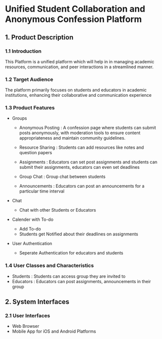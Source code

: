# Unified Student Collaboration and Anonymous Confession Platform
## 1. Product Description
### 1.1 Introduction

This Platform is a unified platform which will help in in managing academic resources, communication, and peer interactions in a streamlined manner.

### 1.2 Target Audience 

The platform primarily focuses on students and educators in academic institutions, enhancing their collaborative and communication experience

### 1.3 Product Features

* Groups
  * Anonymous Posting : A confession page where students can submit posts anonymously, with moderation tools to ensure content appropriateness and maintain community guidelines.
    
  * Resource Sharing : Students can add resources like notes and question papers
  * Assignments : Educators can set post assignments and students can submit their assignments, educators can even set deadlines
  * Group Chat : Group chat between students
  * Announcements : Educators can post an announcements for a particular time interval
* Chat
  * Chat with other Students or Educators
* Calender with To-do
  * Add To-do
  * Students get Notified about their deadlines on assignments

* User Authentication
  * Seperate Authentication for    educators and students

### 1.4 User Classes and Characteristics

* Students : Students can access group they are invited to
* Educators : Educators can post assignments, announcements in their group

## 2. System Interfaces

### 2.1 User Interfaces

* Web Browser
* Mobile App for iOS and Android Platforms



